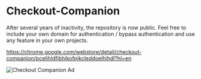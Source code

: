 # Checkout-Companion

After several years of inactivity, the repository is now public. Feel free to include your own domain for authentication / bypass authentication and use any feature in your own projects.

https://chrome.google.com/webstore/detail/checkout-companion/pcelihldfibhikofpjkcleddoelhihdl?hl=en

![Checkout Companion Ad](https://lh3.googleusercontent.com/GfZ0UCbVSNlmTzGrCX2b4ZLmNiGrkPJcvZNFy0nYNazraSPAHFZdIDjvzU15FKwf66JUm1VtLPfnVrHAupiwr6t2mg=w640-h400-e365-rj-sc0x00ffffff)
